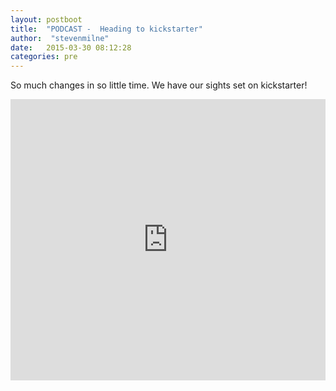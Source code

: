 ```yaml
---
layout: postboot
title:  "PODCAST -  Heading to kickstarter"
author:  "stevenmilne"
date:   2015-03-30 08:12:28
categories: pre
---
```

So much changes in so little time. We have our sights set on kickstarter!

<iframe width="100%" height="450" scrolling="no" frameborder="no" src="https://w.soundcloud.com/player/?url=https%3A//api.soundcloud.com/tracks/198314139&amp;auto_play=false&amp;hide_related=false&amp;show_comments=true&amp;show_user=true&amp;show_reposts=false&amp;visual=true"></iframe>

